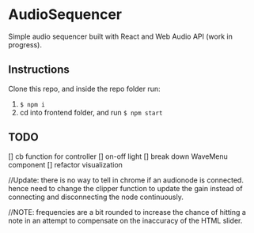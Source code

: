 # AudioSequencer
Simple audio sequencer built with React and Web Audio API (work in progress).

## Instructions
Clone this repo, and inside the repo folder run:
1. `$ npm i`
2. cd into frontend folder, and run `$ npm start`

## TODO
[] cb function for controller
[] on-off light
[] break down WaveMenu component
[] refactor visualization

//Update: there is no way to tell in chrome if an audionode is connected. hence need to change the clipper function to update the gain instead of connecting and disconnecting the node continuously.

//NOTE: frequencies are a bit rounded to increase the chance of hitting a note in an attempt to compensate on the inaccuracy of the HTML slider.

